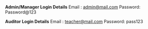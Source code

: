  
**Admin/Manager Login Details**
Email : admin@mail.com
Password: Password@123

**Auditor Login Details** 
Email : teacher@mail.com
Password: pass123

